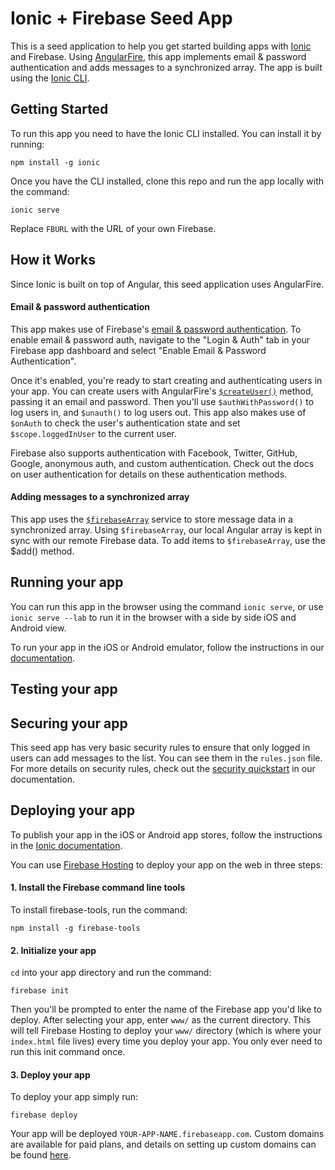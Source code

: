 Ionic + Firebase Seed App
=========================

This is a seed application to help you get started building apps with [Ionic](http://ionicframework.com/) and Firebase. Using [AngularFire](https://www.firebase.com/docs/web/libraries/angular/), this app implements email & password authentication and adds messages to a synchronized array. The app is built using the [Ionic CLI](http://ionicframework.com/docs/cli/).

## Getting Started

To run this app you need to have the Ionic CLI installed. You can install it by running:

`npm install -g ionic`

Once you have the CLI installed, clone this repo and run the app locally with the command:

`ionic serve`

Replace `FBURL` with the URL of your own Firebase.

## How it Works

Since Ionic is built on top of Angular, this seed application uses AngularFire.

#### Email & password authentication

This app makes use of Firebase's [email & password authentication](https://www.firebase.com/docs/web/guide/login/password.html). To enable email & password auth, navigate to the "Login & Auth" tab in your Firebase app dashboard and select "Enable Email & Password Authentication".

Once it's enabled, you're ready to start creating and authenticating users in your app. You can create users with AngularFire's [`$createUser()`](https://www.firebase.com/docs/web/libraries/angular/api.html#angularfire-users-and-authentication-createusercredentials) method, passing it an email and password. Then you'll use `$authWithPassword()` to log users in, and `$unauth()` to log users out. This app also makes use of `$onAuth` to check the user's authentication state and set `$scope.loggedInUser` to the current user.

Firebase also supports authentication with Facebook, Twitter, GitHub, Google, anonymous auth, and custom authentication. Check out the docs on user authentication for details on these authentication methods.

#### Adding messages to a synchronized array

This app uses the [`$firebaseArray`](https://www.firebase.com/docs/web/libraries/angular/guide/synchronized-arrays.html) service to store message data in a synchronized array. Using `$firebaseArray`, our local Angular array is kept in sync with our remote Firebase data. To add items to `$firebaseArray`, use the $add() method.

## Running your app

You can run this app in the browser using the command `ionic serve`, or use `ionic serve --lab` to run it in the browser with a side by side iOS and Android view.

To run your app in the iOS or Android emulator, follow the instructions in our [documentation](https://www.firebase.com/docs/web/libraries/ionic/guide.html#section-running-in-the-emulator).

## Testing your app

## Securing your app

This seed app has very basic security rules to ensure that only logged in users can add messages to the list. You can see them in the `rules.json` file. For more details on security rules, check out the [security quickstart](https://www.firebase.com/docs/security/quickstart.html) in our documentation.

## Deploying your app

To publish your app in the iOS or Android app stores, follow the instructions in the [Ionic documentation](http://ionicframework.com/docs/guide/publishing.html).

You can use [Firebase Hosting](https://www.firebase.com/docs/hosting/) to deploy your app on the web in three steps:

#### 1. Install the Firebase command line tools

To install firebase-tools, run the command:

`npm install -g firebase-tools`

#### 2. Initialize your app

`cd` into your app directory and run the command:

`firebase init`

Then you'll be prompted to enter the name of the Firebase app you'd like to deploy. After selecting your app, enter `www/` as the current directory. This will tell Firebase Hosting to deploy your `www/` directory (which is where your `index.html` file lives) every time you deploy your app. You only ever need to run this init command once.

#### 3. Deploy your app

To deploy your app simply run:

`firebase deploy`

Your app will be deployed `YOUR-APP-NAME.firebaseapp.com`. Custom domains are available for paid plans, and details on setting up custom domains can be found [here](https://www.firebase.com/docs/hosting/guide/custom-domain.html).